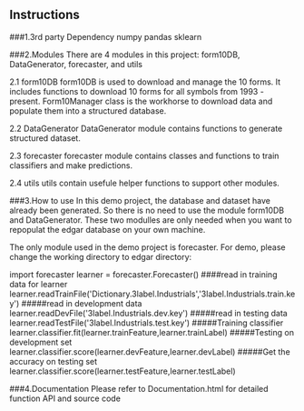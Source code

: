 Instructions
-----------

###1.3rd party Dependency
numpy
pandas
sklearn

###2.Modules
There are 4 modules in this project: form10DB, DataGenerator, forecaster, and utils

2.1 form10DB
form10DB is used to download and manage the 10 forms. It includes functions to
download 10 forms for all symbols from 1993 - present. Form10Manager class is the 
workhorse to download data and populate them into a structured database.

2.2 DataGenerator
DataGenerator module contains functions to generate structured dataset.

2.3 forecaster
forecaster module contains classes and functions to train classifiers and make
predictions.

2.4 utils
utils contain usefule helper functions to support other modules.

###3.How to use
In this demo project, the database and dataset have already been generated. So
there is no need to use the module form10DB and DataGenerator. These two modulles
are only needed when you want to repopulat the edgar database on your own machine.

The only module used in the demo project is forecaster. For demo, please change
the working directory to edgar directory:

>
import forecaster
learner = forecaster.Forecaster()
####read in training data for learner
learner.readTrainFile('Dictionary.3label.Industrials','3label.Industrials.train.key')
#####read in development data
learner.readDevFile('3label.Industrials.dev.key')
#####read in testing data
learner.readTestFile('3label.Industrials.test.key')
#####Training classifier
learner.classifier.fit(learner.trainFeature,learner.trainLabel)
#####Testing on development set
learner.classifier.score(learner.devFeature,learner.devLabel)
#####Get the accuracy on testing set
learner.classifier.score(learner.testFeature,learner.testLabel)
>

###4.Documentation
Please refer to Documentation.html for detailed function API and source code



